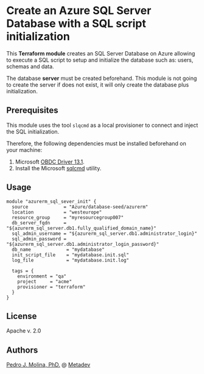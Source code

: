 # Create an Azure SQL Server Database with a SQL script initialization

This **Terraform module** creates an SQL Server Database on Azure allowing to execute a SQL script to setup and initialize the database such as: users, schemas and data.

The database **server** must be created beforehand. This module is not going to create the server if does not exist, it will only create the database plus initialization.

## Prerequisites

This module uses the tool `slqcmd` as a local provisioner to connect and inject the SQL initialization.

Therefore, the following dependencies must be installed beforehand on your machine:

1. Microsoft [OBDC Driver 13.1](https://www.microsoft.com/en-us/download/details.aspx?id=53339).
2. Install the Microsoft [sqlcmd](https://docs.microsoft.com/en-us/sql/tools/sqlcmd-utility) utility.

## Usage

```hcl
module "azurerm_sql_sever_init" {
  source             = "Azure/database-seed/azurerm"
  location           = "westeurope"
  resource_group     = "myresourcegroup007"
  db_server_fqdn     = "${azurerm_sql_server.db1.fully_qualified_domain_name}"
  sql_admin_username = "${azurerm_sql_server.db1.administrator_login}"
  sql_admin_password = "${azurerm_sql_server.db1.administrator_login_password}"
  db_name             = "mydatabase"
  init_script_file    = "mydatabase.init.sql"
  log_file            = "mydatabase.init.log"

  tags = {
    environment = "qa"
    project     = "acme"
    provisioner = "terraform"
  }
}
```
## License

Apache v. 2.0

## Authors

[Pedro J. Molina, PhD.](https://github.com/pjmolina) @ [Metadev](https://metadev.pro)
